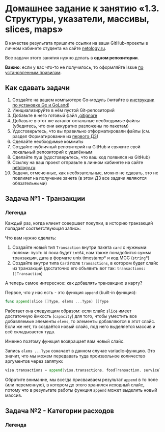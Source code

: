 # Домашнее задание к занятию «1.3. Структуры, указатели, массивы, slices, maps»

В качестве результата пришлите ссылки на ваши GitHub-проекты в личном кабинете студента на сайте [netology.ru](https://netology.ru).

Все задачи этого занятия нужно делать в **одном репозитории**.

**Важно**: если у вас что-то не получилось, то оформляйте Issue [по установленным правилам](../report-requirements.md).

## Как сдавать задачи

1. Создайте на вашем компьютере Go-модуль (читайте в [инструкции по установке Go и GoLand](../installation.md))
1. Инициализируйте в нём пустой Git-репозиторий
1. Добавьте в него готовый файл [.gitignore](../.gitignore)
1. Добавьте в этот же каталог остальные необходимые файлы (убедитесь, что они аккуратно разложены по пакетам)
1. Удостоверьтесь, что вы правильно отформатировали файлы (см. раздел Форматирование из [первого ДЗ](../01_std))
1. Сделайте необходимые коммиты
1. Создайте публичный репозиторий на GitHub и свяжите свой локальный репозиторий с удалённым
1. Сделайте пуш (удостоверьтесь, что ваш код появился на GitHub)
1. Ссылку на ваш проект отправьте в личном кабинете на сайте [netology.ru](https://netology.ru)
1. Задачи, отмеченные, как необязательные, можно не сдавать, это не повлияет на получение зачета (в этом ДЗ все задачи являются обязательными)

## Задача №1 - Транзакции

### Легенда

Каждый раз, когда клиент совершает покупки, в историю транзакций попадает соответствующая запись:

Что вам нужно сделать:
1. Создайте новый тип `Transaction` внутри пакета `card` с нужными полями: пусть id пока будет `int64`, нам также понадобится сумма транзакции, дата в формате unix timestamp* и код MCC (`string`*)
1. Создайте внутри типа `Card` поле `transactions`, в котором будет слайс из транзакций (достаточно его объявить вот так: `transactions: []Transaction`)

А теперь самое интересное: как добавлять транзакцию в карту?

Первое, что у нас есть - это функция `append` (built-in функция):

```go
func append(slice []Type, elems ...Type) []Type
```

Работает она следующим образом: если слайс `slice` имеет достаточную ёмкость (`capacity`) для того, чтобы уместить все добавляемые элементы `elems`, то элементы добавляются в этот слайс. Если же нет, то создаётся новый слайс, под него выделяется массив и всё складывается туда.

Именно поэтому функция возвращает вам новый слайс.

Запись `elems ...Type` означает в данном случае variadic-функцию. Это значит, что мы можем передавать туда произвольное количество аргументов через запятую:

```go
visa.transactions = append(visa.transactions, foodTransaction, serviceTransaction)
```

Обратите внимание, мы всегда присваиваем результат `append` в то поле (или переменную), в котором до этого хранился исходный слайс, потому что в результате работы функция `append` может выделить новый массив.

## Задача №2 - Категории расходов

### Легенда

